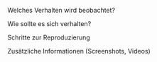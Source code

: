 Welches Verhalten wird beobachtet?

Wie sollte es sich verhalten?

Schritte zur Reproduzierung

Zusätzliche Informationen (Screenshots, Videos)

